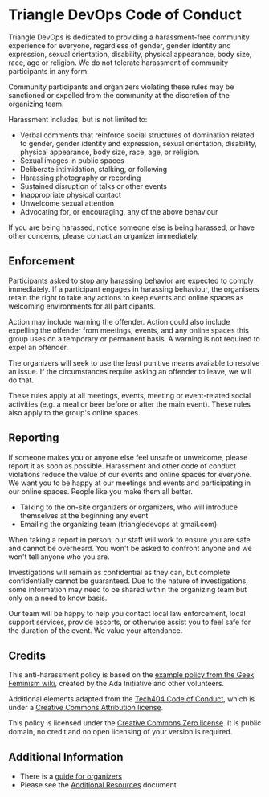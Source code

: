 # Triangle DevOps Code of Conduct

Triangle DevOps is dedicated to providing a harassment-free community experience
for everyone, regardless of gender, gender identity and expression, sexual
orientation, disability, physical appearance, body size, race, age or religion.
We do not tolerate harassment of community participants in any form.

Community participants and organizers violating these rules may be sanctioned or
expelled from the community at the discretion of the organizing team.

Harassment includes, but is not limited to:

* Verbal comments that reinforce social structures of domination related to
  gender, gender identity and expression, sexual orientation, disability,
  physical appearance, body size, race, age, or religion.
* Sexual images in public spaces
* Deliberate intimidation, stalking, or following
* Harassing photography or recording
* Sustained disruption of talks or other events
* Inappropriate physical contact
* Unwelcome sexual attention
* Advocating for, or encouraging, any of the above behaviour

If you are being harassed, notice someone else is being harassed, or have other
concerns, please contact an organizer immediately.

## Enforcement

Participants asked to stop any harassing behavior are expected to comply
immediately. If a participant engages in harassing behaviour, the organisers
retain the right to take any actions to keep events and online spaces as
welcoming environments for all participants.

Action may include warning the offender. Action could also include expelling the
offender from meetings, events, and any online spaces this group uses on a
temporary or permanent basis. A warning is not required to expel an offender.

The organizers will seek to use the least punitive means available to resolve an
issue. If the circumstances require asking an offender to leave, we will do
that.

These rules apply at all meetings, events, meeting or event-related social
activities (e.g. a meal or beer before or after the main event). These rules
also apply to the group's online spaces.

## Reporting

If someone makes you or anyone else feel unsafe or unwelcome, please report it
as soon as possible. Harassment and other code of conduct violations reduce the
value of our events and online spaces for everyone. We want you to be happy at
our meetings and events and participating in our online spaces. People like you
make them all better.

* Talking to the on-site organizers or organizers, who will introduce themselves
  at the beginning any event
* Emailing the organizing team (triangledevops at gmail.com)

When taking a report in person, our staff will work to ensure you are safe and
cannot be overheard. You won't be asked to confront anyone and we won't tell
anyone who you are.

Investigations will remain as confidential as they can, but complete
confidentially cannot be guaranteed. Due to the nature of investigations, some
information may need to be shared within the organizing team but only on a need
to know basis.

Our team will be happy to help you contact local law enforcement, local support
services, provide escorts, or otherwise assist you to feel safe for the duration
of the event. We value your attendance.

## Credits

This anti-harassment policy is based on the [example policy from the Geek
Feminism wiki][more], created by the Ada Initiative and other volunteers.

Additional elements adapted from the [Tech404 Code of Conduct][404coc], which is
under a [Creative Commons Attribution license][cc-by].

This policy is licensed under the [Creative Commons Zero license][cc0].  It is
public domain, no credit and no open licensing of your version is required.

## Additional Information

* There is a [guide for organizers][organizers]
* Please see the [Additional Resources][add-rec] document

[organizers]: conduct-organizers.md
[add-rec]: additional-resources.md
[more]: http://geekfeminism.wikia.com/wiki/Conference_anti-harassment
[404coc]: https://github.com/tech404/CoC
[cc-by]: http://creativecommons.org/licenses/by/3.0/deed.en_US
[cc0]: http://creativecommons.org/publicdomain/zero/1.0/
